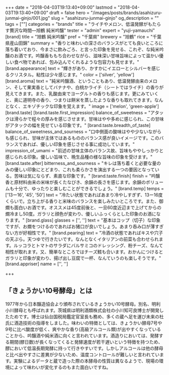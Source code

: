 +++
date = "2018-04-03T19:13:40+09:00"
lastmod = "2018-04-03T19:13:40+09:00"
draft = false
hero = "/images/posts/brands/asahizuru-junmai-ginjo/001.jpg"
slug = "asahizuru-junmai-ginjo"
og_description = ""
tags = [""]
categories = "brands"
title = "ライチやメロン、低温発酵がもたらす贅沢な時間—旭鶴 純米吟醸"
tester = "admin"
expert = "yuji-yamauchi"
[brand]
  title = "旭鶴 純米吟醸"
  pref = "千葉県"
  brewery = "旭鶴"
  rice = "千葉県産山田錦"
  summary = "香りと味わいの深さのバランスがとても良いところに落ち着いており、今まさに飲みごろ、と言った印象を見せる、これぞ、な純米吟醸のお酒です。吟醸香ももち合わせながら、滋味深い甘味旨味によって温かい優しい食べ物であれば、包み込んでくれるような包容力も見せます。"
  [brand.appearance]
    text = "輝きがあり、かすかにイエローとシルバーを感じるクリスタル。粘性は少々感じます。"
    color = ['silver', 'yellow']
  [brand.aroma]
    text = "純米吟醸酒、ということもあり、低温発酵由来のメロン、そして果実香としてバナナや、白桃かライチ（シートではライチ）の香りが見えてきます。また、乳酸由来でヨーグルトの香りも感じます。更にみていくと、奥に道明寺の香り、つまりは餅米を蒸したような香りも取れてきます。なんとなく、エキゾチックな印象を覚えます。"
    image = ['melon', 'green-apple']
  [brand.taste]
    [brand.taste.first_impression]
      balance_of_sweetness = "アタックは滑らかで程々の厚みを感じさせます。甘味はやや多めに感じられ、この甘味がアタックの幅を見せている印象です。"
    [brand.taste.breadth_of_taste]
      balance_of_sweetness_and_sourness = "口中側面の酸味はやや少ないながらも感じられ、甘味が主体ではあるもののバランス感が良いイメージです。このバランスであれば、優しい印象を感じさせる事に成功しています。"
      impression_of_umami = "前述の甘味主体のバランス故、旨味もややしっかりと感じられる印象。優しい旨味で、晩生品種の様な旨味の印象を受けます。"
    [brand.taste.after]
      bitterness_and_sourness = "キレは落ち着くと必要な量のみの優しい印象にとどまり、これも柔らかさを演出する一つの要因となっている。苦味は気にならず、素直な印象です。"
    [brand.taste.finish]
      finish = "吟醸香と原材料由来の米味が長くたなびき、余韻の長さを感じます。余韻のボリュームも十分で、ゆったりと楽しむことができるでしょう。"
  [brand.temp]
    temps = ['13ー16', '45', '50']
    text = "冷たい状態であればあまり冷やしすぎず、13ー16度くらいで。立ち上がる香りと米味のバランスを楽しみたいところです。また、御燗も面白いお酒です。オススメは45度前後と、一旦60度近辺まで上げてからの燗冷まし50度。ガラリと顔色が変わり、優しいふっくらとした印象のお酒になります。"
  [brand.glass]
    glasses = ['', '']
    text = "基本はコップ（切子）な印象ですが、お燗をつけるのであればお猪口が良いでしょう。あまり呑み口が薄すぎない方が好相性です。"
  [brand.pearing]
    text = "冷酒の状態であればキスや穴子の天ぷら。天つゆで行きたいです。なんとなくイタリアンの前菜も合わせられます。ルッコラとトマトのサラダにバルサミコのドレッシング、粉チーズ、なんて相性が取れます。又、簡単なところではチーズ鱈も合います。おかんにつけるとガラリと印象が変わり、揚げ出し豆腐で一杯、なんていうのも楽しそうです。"
  [brand.appriser]
    name = ['', '']

+++

## 「きょうかい10号酵母」とは
1977年から日本醸造協会より頒布されているきょうかい10号酵母。別名、明利小川酵母とも呼ばれます。茨城県は明利酒類株式会社の小川知可良博士が開発したためです。博士は仙台国税局鑑定官室長も務め、多くの蔵へ足を運び未来の杜氏に酒造技術の指導をしました。味わいの特徴としては、きょうかい酵母7号や9号に比べ酸度が低く、爽やかな香り(高級アルコール類)が出やすくなっていることから、吟醸酒や純米酒に向くと言われています。酒造りにおいては、発酵する期間(醪日数)が長くなってくると発酵速度が若干遅いという特徴を持つため、醪において低温長期発酵に持って行きやすいです。しかしアルコールは他の酵母と比べ出やすさに差異が少ないため、温度コントロールが難しいと言われています。実験によるデータと蔵で造った際の本酵母の性質は異なるようで、現場の環境によって味わいが変化するのもまた面白いですね。
